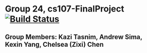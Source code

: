 # Group 24, cs107-FinalProject [![Build Status](https://app.travis-ci.com/cs107-runtimeterror/cs107-FinalProject.svg?token=stMPL4xedtyEMYyN72oW&branch=milestone1b-dev)](https://app.travis-ci.com/cs107-runtimeterror/cs107-FinalProject)

## Group Members: Kazi Tasnim, Andrew Sima, Kexin Yang, Chelsea (Zixi) Chen

